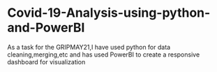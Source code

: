 # Covid-19-Analysis-using-python-and-PowerBI
As a task for the GRIPMAY21,I have used python for data cleaning,merging,etc and has used PowerBI to create a responsive dashboard for visualization
